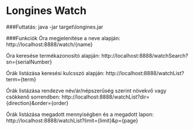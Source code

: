 # Longines Watch

###Futtatás:
java -jar target\longines.jar

###Funkciók
Óra megjelenítése a neve alapján: http://localhost:8888/watch/{name}

Óra keresése termékazonosító alapján: http://localhost:8888/watchSearch?sn={serialNumber}

Órák listázása keresési kulcsszó alapján: http://localhost:8888/watchList?term={term}

Órák listázása rendezve név/ár/népszerűség szerint növekvő vagy csökkenő sorrendben:
http://localhost:8888/watchList?dir={direction}&order={order}

Órák listázása megadott mennyiségben és a megadott lapon:
http://localhost:8888/watchList?limit={limit}&p={page}